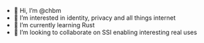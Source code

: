 - 👋 Hi, I’m @chbm
- 👀 I’m interested in identity, privacy and all things internet
- 🌱 I’m currently learning Rust
- 💞️ I’m looking to collaborate on SSI enabling interesting real uses

